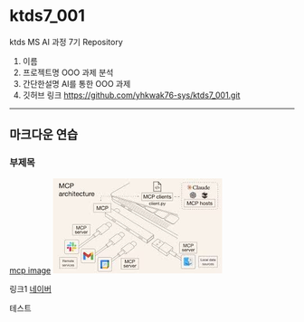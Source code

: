 # ktds7_001
ktds MS AI 과정 7기 Repository


1. 이름
2. 프로젝트명
   OOO 과제 분석
3. 간단한설명
   AI를 통한 OOO 과제 
4. 깃허브 링크
    https://github.com/yhkwak76-sys/ktds7_001.git




--------------------------
## 마크다운 연습

### 부제목

[mcp image](./mcpjpg.jpg)
![mcp image](./mcpjpg.jpg)

링크1
[네이버](http://www.naver.com)

테스트

